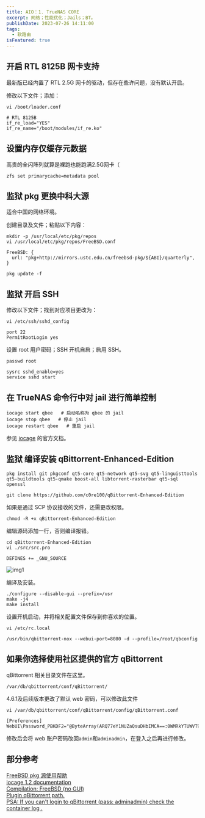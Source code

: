 ```yaml
---
title: AIO：1. TrueNAS CORE
excerpt: 网络；性能优化；Jails；BT。
publishDate: 2023-07-26 14:11:00
tags:
  - 软路由
isFeatured: true
---
```


## 开启 RTL 8125B 网卡支持
最新版已经内置了 RTL 2.5G 网卡的驱动，但存在些许问题，没有默认开启。

修改以下文件；添加：

```
vi /boot/loader.conf
```

```
# RTL 8125B
if_re_load="YES"
if_re_name="/boot/modules/if_re.ko"
```


## 设置内存仅缓存元数据
高贵的全闪阵列就算是裸跑也能跑满2.5G网卡（

```
zfs set primarycache=metadata pool
```


## 监狱 pkg 更换中科大源
适合中国的网络环境。

创建目录及文件；粘贴以下内容：

```
mkdir -p /usr/local/etc/pkg/repos
vi /usr/local/etc/pkg/repos/FreeBSD.conf
```

```
FreeBSD: {
  url: "pkg+http://mirrors.ustc.edu.cn/freebsd-pkg/${ABI}/quarterly",
}
```

```
pkg update -f
```


## 监狱 开启 SSH
修改以下文件；找到对应项目更改为：

```
vi /etc/ssh/sshd_config
```

```
port 22
PermitRootLogin yes
```

设置 root 用户密码；SSH 开机自启；启用 SSH。

```
passwd root
```

```
sysrc sshd_enable=yes
service sshd start
```


## 在 TrueNAS 命令行中对 jail 进行简单控制

```
iocage start qbee   # 启动名称为 qbee 的 jail
iocage stop qbee   # 停止 jail
iocage restart qbee   # 重启 jail
```

参见 [iocage](https://iocage.readthedocs.io/en/latest/basic-use.html) 的官方文档。


## 监狱 编译安装 qBittorrent-Enhanced-Edition

```
pkg install git pkgconf qt5-core qt5-network qt5-svg qt5-linguisttools qt5-buildtools qt5-qmake boost-all libtorrent-rasterbar qt5-sql openssl
```

```
git clone https://github.com/c0re100/qBittorrent-Enhanced-Edition
```

如果是通过 SCP 协议接收的文件，还需更改权限。

```
chmod -R +x qBittorrent-Enhanced-Edition
```

编辑源码添加一行，否则编译报错。

```
cd qBittorrent-Enhanced-Edition
vi ./src/src.pro
```

```
DEFINES += _GNU_SOURCE
```

![img1](/img/blog9-img1.webp)

编译及安装。

```
./configure --disable-gui --prefix=/usr
make -j4
make install
```

设置开机启动，并将相关配置文件保存到你喜欢的位置。

```
vi /etc/rc.local
```

```
/usr/bin/qbittorrent-nox --webui-port=8080 -d --profile=/root/qbconfig
```

## 如果你选择使用社区提供的官方 qBittorrent
qBittorrent 相关目录文件在这里。

```
/var/db/qbittorrent/conf/qBittorrent/
```
4.6.1及后续版本更改了默认 web 密码，可以修改此文件

```
vi /var/db/qbittorrent/conf/qBittorrent/config/qBittorrent.conf
```

```
[Preferences]
WebUI\Password_PBKDF2="@ByteArray(ARQ77eY1NUZaQsuDHbIMCA==:0WMRkYTUWVT9wVvdDtHAjU9b3b7uB8NR1Gur2hmQCvCDpm39Q+PsJRJPaCU51dEiz+dTzh8qbPsL8WkFljQYFQ==)"
```

修改后会将 web 账户密码改回```admin```和```adminadmin```，在登入之后再进行修改。


## 部分参考
[FreeBSD pkg 源使用帮助](https://mirrors.ustc.edu.cn/help/freebsd-pkg.html)  
[iocage 1.2 documentation](https://iocage.readthedocs.io/en/latest/basic-use.html)  
[Compilation: FreeBSD (no GUI)](https://github.com/qbittorrent/qBittorrent/wiki/Compilation:-FreeBSD-(no-GUI))  
[Plugin qBittorrent path.](https://www.truenas.com/community/threads/plugin-qbittorrent-path.110035/)  
[PSA: If you can't login to qBittorrent (pass: adminadmin) check the container log .](https://www.reddit.com/r/unRAID/comments/180ou0b/psa_if_you_cant_login_to_qbittorrent_pass/)  